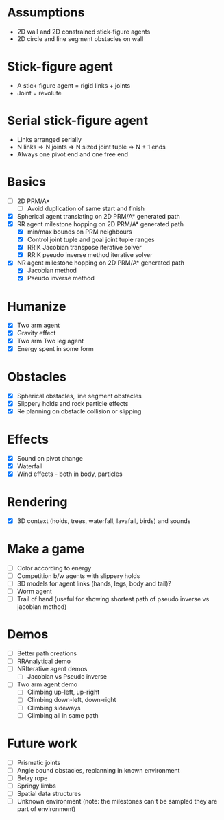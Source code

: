 # Assumptions
- 2D wall and 2D constrained stick-figure agents
- 2D circle and line segment obstacles on wall

# Stick-figure agent
- A stick-figure agent = rigid links + joints
- Joint = revolute

# Serial stick-figure agent
- Links arranged serially
- N links => N joints => N sized joint tuple => N + 1 ends
- Always one pivot end and one free end

# Basics
- [ ] 2D PRM/A*
    - [ ] Avoid duplication of same start and finish
- [x] Spherical agent translating on 2D PRM/A* generated path
- [x] RR agent milestone hopping on 2D PRM/A* generated path
    - [x] min/max bounds on PRM neighbours
    - [x] Control joint tuple and goal joint tuple ranges
    - [x] RRIK Jacobian transpose iterative solver
    - [x] RRIK pseudo inverse method iterative solver
- [x] NR agent milestone hopping on 2D PRM/A* generated path
    - [x] Jacobian method
    - [x] Pseudo inverse method

# Humanize
- [x] Two arm agent
- [x] Gravity effect
- [x] Two arm Two leg agent
- [x] Energy spent in some form

# Obstacles
- [x] Spherical obstacles, line segment obstacles
- [x] Slippery holds and rock particle effects
- [x] Re planning on obstacle collision or slipping

# Effects
- [x] Sound on pivot change
- [x] Waterfall
- [x] Wind effects - both in body, particles

# Rendering
- [x] 3D context (holds, trees, waterfall, lavafall, birds) and sounds

# Make a game
- [ ] Color according to energy
- [ ] Competition b/w agents with slippery holds
- [ ] 3D models for agent links (hands, legs, body and tail)?
- [ ] Worm agent
- [ ] Trail of hand (useful for showing shortest path of pseudo inverse vs jacobian method)

# Demos
- [ ] Better path creations
- [ ] RRAnalytical demo
- [ ] NRIterative agent demos
    - [ ] Jacobian vs Pseudo inverse
- [ ] Two arm agent demo
    - [ ] Climbing up-left, up-right
    - [ ] Climbing down-left, down-right
    - [ ] Climbing sideways
    - [ ] Climbing all in same path

# Future work
- [ ] Prismatic joints
- [ ] Angle bound obstacles, replanning in known environment
- [ ] Belay rope
- [ ] Springy limbs
- [ ] Spatial data structures
- [ ] Unknown environment (note: the milestones can't be sampled they are part of environment)
